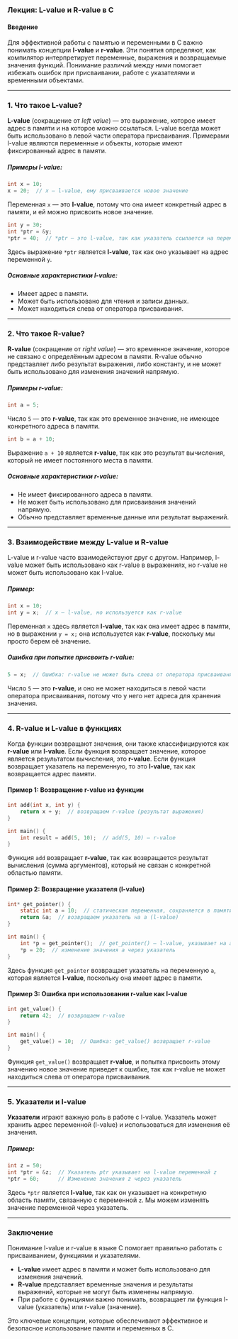 ### Лекция: L-value и R-value в C

#### Введение

Для эффективной работы с памятью и переменными в C важно понимать концепции **l-value** и **r-value**. Эти понятия определяют, как компилятор интерпретирует переменные, выражения и возвращаемые значения функций. Понимание различий между ними помогает избежать ошибок при присваивании, работе с указателями и временными объектами.

---

### 1. Что такое L-value?

**L-value** (сокращение от *left value*) — это выражение, которое имеет адрес в памяти и на которое можно ссылаться. L-value всегда может быть использовано в левой части оператора присваивания. Примерами l-value являются переменные и объекты, которые имеют фиксированный адрес в памяти.

##### Примеры l-value:

```c
int x = 10;
x = 20;  // x — l-value, ему присваивается новое значение
```

Переменная `x` — это **l-value**, потому что она имеет конкретный адрес в памяти, и ей можно присвоить новое значение.

```c
int y = 30;
int *ptr = &y;
*ptr = 40;  // *ptr — это l-value, так как указатель ссылается на переменную y
```

Здесь выражение `*ptr` является **l-value**, так как оно указывает на адрес переменной `y`.

##### Основные характеристики l-value:
- Имеет адрес в памяти.
- Может быть использовано для чтения и записи данных.
- Может находиться слева от оператора присваивания.

---

### 2. Что такое R-value?

**R-value** (сокращение от *right value*) — это временное значение, которое не связано с определённым адресом в памяти. R-value обычно представляет либо результат выражения, либо константу, и не может быть использовано для изменения значений напрямую.

##### Примеры r-value:

```c
int a = 5;
```

Число `5` — это **r-value**, так как это временное значение, не имеющее конкретного адреса в памяти.

```c
int b = a + 10;
```

Выражение `a + 10` является **r-value**, так как это результат вычисления, который не имеет постоянного места в памяти.

##### Основные характеристики r-value:
- Не имеет фиксированного адреса в памяти.
- Не может быть использовано для присваивания значений напрямую.
- Обычно представляет временные данные или результат выражений.

---

### 3. Взаимодействие между L-value и R-value

L-value и r-value часто взаимодействуют друг с другом. Например, l-value может быть использовано как r-value в выражениях, но r-value не может быть использовано как l-value.

##### Пример:

```c
int x = 10;
int y = x;  // x — l-value, но используется как r-value
```

Переменная `x` здесь является **l-value**, так как она имеет адрес в памяти, но в выражении `y = x;` она используется как **r-value**, поскольку мы просто берем её значение.

##### Ошибка при попытке присвоить r-value:

```c
5 = x;  // Ошибка: r-value не может быть слева от оператора присваивания
```

Число `5` — это **r-value**, и оно не может находиться в левой части оператора присваивания, потому что у него нет адреса для хранения значения.

---

### 4. R-value и L-value в функциях

Когда функции возвращают значения, они также классифицируются как **r-value** или **l-value**. Если функция возвращает значение, которое является результатом вычисления, это **r-value**. Если функция возвращает указатель на переменную, то это **l-value**, так как возвращается адрес памяти.

#### Пример 1: Возвращение r-value из функции

```c
int add(int x, int y) {
    return x + y;  // возвращаем r-value (результат выражения)
}

int main() {
    int result = add(5, 10);  // add(5, 10) — r-value
}
```

Функция `add` возвращает **r-value**, так как возвращается результат вычисления (сумма аргументов), который не связан с конкретной областью памяти.

#### Пример 2: Возвращение указателя (l-value)

```c
int* get_pointer() {
    static int a = 10;  // статическая переменная, сохраняется в памяти
    return &a;  // возвращаем указатель на a (l-value)
}

int main() {
    int *p = get_pointer();  // get_pointer() — l-value, указывает на a
    *p = 20;  // изменение значения a через указатель
}
```

Здесь функция `get_pointer` возвращает указатель на переменную `a`, которая является **l-value**, поскольку она имеет адрес в памяти.

#### Пример 3: Ошибка при использовании r-value как l-value

```c
int get_value() {
    return 42;  // возвращаем r-value
}

int main() {
    get_value() = 10;  // Ошибка: get_value() возвращает r-value
}
```

Функция `get_value()` возвращает **r-value**, и попытка присвоить этому значению новое значение приведет к ошибке, так как r-value не может находиться слева от оператора присваивания.

---

### 5. Указатели и l-value

**Указатели** играют важную роль в работе с l-value. Указатель может хранить адрес переменной (l-value) и использоваться для изменения её значения.

##### Пример:

```c
int z = 50;
int *ptr = &z;  // Указатель ptr указывает на l-value переменной z
*ptr = 60;      // Изменение значения z через указатель
```

Здесь `*ptr` является **l-value**, так как он указывает на конкретную область памяти, связанную с переменной `z`. Мы можем изменять значение переменной через указатель.

---

### Заключение

Понимание l-value и r-value в языке C помогает правильно работать с присваиванием, функциями и указателями. 
- **L-value** имеет адрес в памяти и может быть использовано для изменения значений.
- **R-value** представляет временные значения и результаты выражений, которые не могут быть изменены напрямую.
- При работе с функциями важно понимать, возвращает ли функция l-value (указатель) или r-value (значение).

Это ключевые концепции, которые обеспечивают эффективное и безопасное использование памяти и переменных в C.